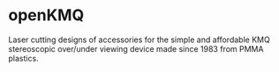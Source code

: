 openKMQ
=======

Laser cutting designs of accessories for the simple and affordable KMQ stereoscopic over/under viewing device made since 1983 from PMMA plastics.